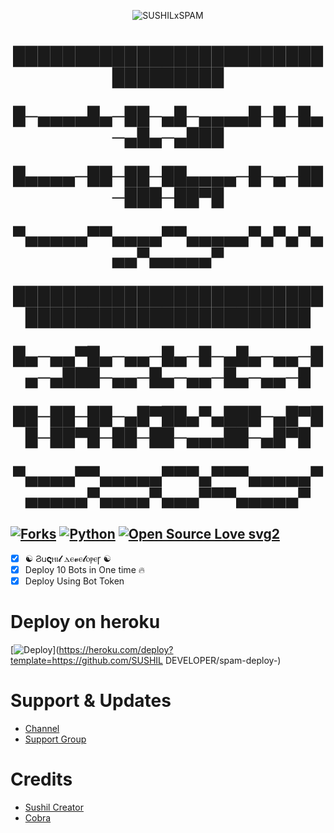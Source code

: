 <p align="center">
  <img src="./https://telegra.ph/file/5df7d9e71740e5c056eb1.jpg" alt="SUSHILxSPAM">
</p>
<h1 align="center">
  <b>██████████████████████████████████

█─▄▄▄▄█▄─██─▄█─▄▄▄▄█─█─█▄─▄█▄─▄███

█▄▄▄▄─██─██─██▄▄▄▄─█─▄─██─███─██▀█

▀▄▄▄▄▄▀▀▄▄▄▄▀▀▄▄▄▄▄▀▄▀▄▀▄▄▄▀▄▄▄▄▄▀

████████████████████████████████████████████████

█▄─▄▄▀█▄─▄▄─█▄─█─▄█▄─▄▄─█▄─▄███─▄▄─█▄─▄▄─█▄─▄▄─█

██─██─██─▄█▀██▄▀▄███─▄█▀██─██▀█─██─██─▄▄▄██─▄█▀█

▀▄▄▄▄▀▀▄▄▄▄▄▀▀▀▄▀▀▀▄▄▄▄▄▀▄▄▄▄▄▀▄▄▄▄▀▄▄▄▀▀▀▄▄▄▄▄▀</b>
</h1>

[![Forks](https://img.shields.io/github/forks/SUSHILxSPAM/Spambot?style=flat-square&color=orange)](https://github.com/SUSHILxSPAM/Spambot/fork)
[![Python](https://img.shields.io/badge/Python-v3.9.7-blue)](https://www.python.org/)
[![Open Source Love svg2](https://badges.frapsoft.com/os/v2/open-source.svg?v=103)](https://github.com/SUSHILxSPAM/Spambot)   
----
 
- [x] ☯︎ Ϩ𐌵𝛓ⲏⲓ𝓵 ⲇⲉ𝓿ⲉ𝓵ⲟⲣⲉꞅ ☯︎
- [x] Deploy 10 Bots in One time 🔥
- [x] Deploy Using Bot Token 

# Deploy on heroku

[![Deploy](https://www.herokucdn.com/deploy/button.svg)](https://heroku.com/deploy?template=https://github.com/SUSHIL DEVELOPER/spam-deploy-)


# Support & Updates
* [Channel](https://t.me/ALLG_BAN) 
* [Support Group](https://t.me/ALLF_BAN)

# Credits
* [Sushil Creator](https://github.com/SUSHILxSPAM)
* [Cobra](https://github.com/SUSHILxMUSIC/) 
